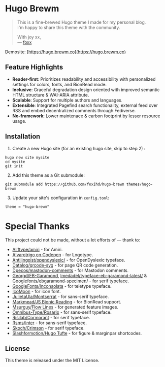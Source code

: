 # Hugo Brewm

> This is a fine-brewed Hugo theme I made for my personal blog.  
> I'm happy to share this theme with the community.
>
> With joy xx,  
> — [foxx](https://github.com/foxihd)

Demosite: [https://hugo.brewm.co](https://hugo.brewm.co)

## Feature Highlights

- **Reader-first**: Prioritizes readability and accessibility with personalized settings for colors, fonts, and BionRead mode.
- **Inclusive**: Graceful degradation design oriented with improved semantic HTML structure & WAI-ARIA attribute.
- **Scalable**: Support for multiple authors and languages.
- **Extensible**: Integrated Pagefind search functionality, external feed over RSS and embed decentralized comments through Fediverse.
- **No-framework**: Lower maintenace & carbon footprint by lesser resource usage.

## Installation

1. Create a new Hugo site (for an existing hugo site, skip to step 2) :

```
hugo new site mysite
cd mysite
git init
```

2. Add this theme as a Git submodule:

```
git submodule add https://github.com/foxihd/hugo-brewm themes/hugo-brewm
```

3. Update your site's configuration in `config.toml`:

```
theme = "hugo-brewm"
```

# Special Thanks

This project could not be made, without a lot efforts of — thank to:

- [Aliftype/amiri](https://github.com/aliftype/amiri) - for Amiri.
- [Alvarotrigo on Codepen](https://codepen.io/alvarotrigo/pen/rNbxNWg) - for Logotype.
- [Antijingoist/opendyslexic/](https://github.com/antijingoist/opendyslexic/) - for OpenDyslexic typeface.
- [Datalog/qrcode-svg](https://github.com/datalog/qrcode-svg) - for page QR code generation.
- [Dpecos/mastodon-comments](https://github.com/dpecos/mastodon-comments) - for Mastodon comments.
- [Georgd/EB-Garamond](https://github.com/georgd/EB-Garamond), [Imedadel/typeface-eb-garamond-latest/](https://github.com/imedadel/typeface-eb-garamond-latest/) & [Googlefonts/ebgaramond-specimen/](https://github.com/googlefonts/ebgaramond-specimen/) - for serif typeface.
- [GoogleFonts/Inconsolata](https://github.com/googlefonts/Inconsolata) - for teletype typeface.
- [IcoMoon](https://icomoon.io) - for icon font.
- [JulietaUla/Montserrat](https://github.com/JulietaUla/Montserrat) - for sans-serif typeface.
- [Markmead/JS Bionic Reading](https://github.com/markmead/js-bionic-reading) - for BionRead support.
- [Msurguy/Flow Lines](https://github.com/msurguy/flow-lines) - for generated feature images.
- [Omnibus-Type/Rosario](https://github.com/Omnibus-Type/Rosario) - for sans-serif typeface.
- [Risilab/Cormorant](https://github.com/risilab/cormorant) - for serif typeface.
- [Rsms/Inter](https://github.com/rsms/inter) - for sans-serif typeface.
- [Skoch/Crimson](https://github.com/skosch/Crimson) - for serif typeface.
- [Slashformotion/Hugo Tufte](https://github.com/slashformotion/hugo-tufte) - for figure & marginpar shortcodes.

## License

This theme is released under the MIT License.
